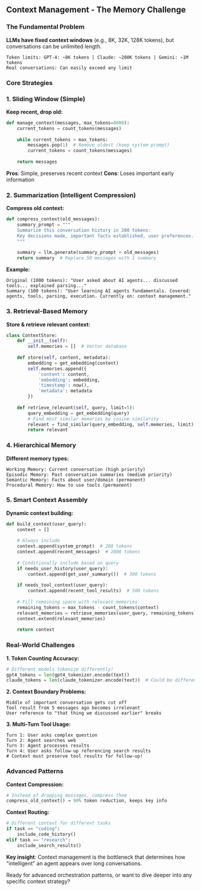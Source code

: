 ## Context Management - The Memory Challenge

### The Fundamental Problem

**LLMs have fixed context windows** (e.g., 8K, 32K, 128K tokens), but conversations can be unlimited length.

```
Token limits: GPT-4: ~8K tokens | Claude: ~200K tokens | Gemini: ~1M tokens
Real conversations: Can easily exceed any limit
```

### Core Strategies

### 1. Sliding Window (Simple)

**Keep recent, drop old:**
```python
def manage_context(messages, max_tokens=8000):
    current_tokens = count_tokens(messages)
    
    while current_tokens > max_tokens:
        messages.pop(1)  # Remove oldest (keep system prompt)
        current_tokens = count_tokens(messages)
    
    return messages
```

**Pros**: Simple, preserves recent context
**Cons**: Loses important early information

### 2. Summarization (Intelligent Compression)

**Compress old context:**
```python
def compress_context(old_messages):
    summary_prompt = """
    Summarize this conversation history in 200 tokens:
    Key decisions made, important facts established, user preferences.
    """
    
    summary = llm.generate(summary_prompt + old_messages)
    return summary  # Replace 50 messages with 1 summary
```

**Example:**
```
Original (1000 tokens): "User asked about AI agents... discussed tools... explained parsing..."
Summary (100 tokens): "User learning AI agents fundamentals. Covered: agents, tools, parsing, execution. Currently on: context management."
```

### 3. Retrieval-Based Memory

**Store & retrieve relevant context:**
```python
class ContextStore:
    def __init__(self):
        self.memories = []  # Vector database
    
    def store(self, content, metadata):
        embedding = get_embedding(content)
        self.memories.append({
            'content': content,
            'embedding': embedding,
            'timestamp': now(),
            'metadata': metadata
        })
    
    def retrieve_relevant(self, query, limit=5):
        query_embedding = get_embedding(query)
        # Find most similar memories by cosine similarity
        relevant = find_similar(query_embedding, self.memories, limit)
        return relevant
```

### 4. Hierarchical Memory

**Different memory types:**
```
Working Memory: Current conversation (high priority)
Episodic Memory: Past conversation summaries (medium priority)
Semantic Memory: Facts about user/domain (permanent)
Procedural Memory: How to use tools (permanent)
```

### 5. Smart Context Assembly

**Dynamic context building:**
```python
def build_context(user_query):
    context = []
    
    # Always include
    context.append(system_prompt)  # 200 tokens
    context.append(recent_messages)  # 2000 tokens
    
    # Conditionally include based on query
    if needs_user_history(user_query):
        context.append(get_user_summary())  # 300 tokens
    
    if needs_tool_context(user_query):
        context.append(recent_tool_results)  # 500 tokens
    
    # Fill remaining space with relevant memories
    remaining_tokens = max_tokens - count_tokens(context)
    relevant_memories = retrieve_memories(user_query, remaining_tokens)
    context.extend(relevant_memories)
    
    return context
```

### Real-World Challenges

**1. Token Counting Accuracy:**
```python
# Different models tokenize differently!
gpt4_tokens = len(gpt4_tokenizer.encode(text))
claude_tokens = len(claude_tokenizer.encode(text))  # Could be different!
```

**2. Context Boundary Problems:**
```
Middle of important conversation gets cut off
Tool result from 5 messages ago becomes irrelevant
User reference to "that thing we discussed earlier" breaks
```

**3. Multi-Turn Tool Usage:**
```
Turn 1: User asks complex question
Turn 2: Agent searches web
Turn 3: Agent processes results  
Turn 4: User asks follow-up referencing search results
# Context must preserve tool results for follow-up!
```

### Advanced Patterns

**Context Compression:**
```python
# Instead of dropping messages, compress them
compress_old_context() → 90% token reduction, keeps key info
```

**Context Routing:**
```python
# Different context for different tasks
if task == "coding":
    include_code_history()
elif task == "research":
    include_search_results()
```

**Key insight**: Context management is the bottleneck that determines how "intelligent" an agent appears over long conversations.

Ready for advanced orchestration patterns, or want to dive deeper into any specific context strategy?